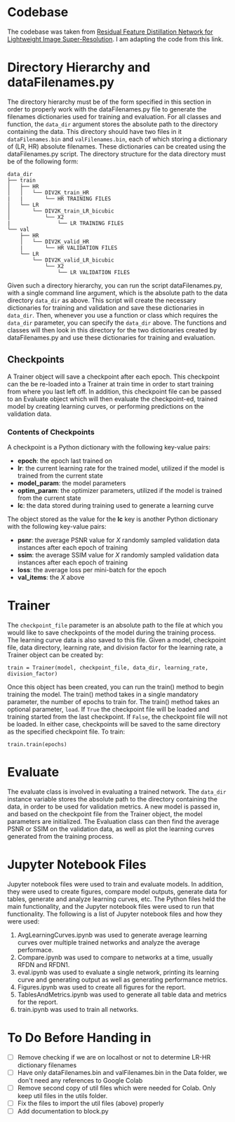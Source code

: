 # Codebase
The codebase was taken from [Residual Feature Distillation Network for Lightweight Image Super-Resolution](https://github.com/njulj/RFDN).
I am adapting the code from this link.

# Directory Hierarchy and dataFilenames.py
The directory hierarchy must be of the form specified in this section in order
to properly work with the dataFilenames.py file to generate the filenames
dictionaries used for training and evaluation. For all classes and function,
the `data_dir` argument stores the absolute path to the directory
containing the data. This directory should have two files
in it `dataFilenames.bin` and `valFilenames.bin`, each of which storing
a dictionary of (LR, HR) absolute filenames. These dictionaries can
be created using the dataFilenames.py script. The directory
structure for the data directory must be of the following form:

```
data_dir
├── train
│   ├── HR
│   │   └── DIV2K_train_HR
|   |       └── HR TRAINING FILES
│   └── LR
│       └── DIV2K_train_LR_bicubic
│           └── X2
|               └── LR TRAINING FILES
└── val
    ├── HR
    │   └── DIV2K_valid_HR
    |       └── HR VALIDATION FILES
    └── LR
        └── DIV2K_valid_LR_bicubic
            └── X2
                └── LR VALIDATION FILES
```

Given such a directory hierarchy, you can run the script dataFilenames.py, with
a single command line argument, which is the absolute path to the data
directory `data_dir` as above. This script will create the necessary dictionaries
for training and validation and save these dictionaries in `data_dir`. Then,
whenever you use a function or class which requires the `data_dir` parameter,
you can specify the `data_dir` above. The functions and classes will then
look in this directory for the two dictionaries created by dataFilenames.py
and use these dictionaries for training and evaluation.

## Checkpoints
A Trainer object will save a checkpoint after each epoch. This checkpoint can
the be re-loaded into a Trainer at train time in order to start training from
where you last left off. In addition, this checkpoint file can be passed to an
Evaluate object which will then evaluate the checkpoint-ed, trained model
by creating learning curves, or performing predictions on the validation data.

### Contents of Checkpoints
A checkpoint is a Python dictionary with the following key-value pairs:
* **epoch**: the epoch last trained on
* **lr**: the current learning rate for the trained model, utilized if the
        model is trained from the current state
* **model_param**: the model parameters
* **optim_param**: the optimizer parameters, utilized if the model is trained
                    from the current state
* **lc**: the data stored during training used to generate a learning curve

The object stored as the value for the **lc** key is another Python dictionary
with the following key-value pairs:
* **psnr**: the average PSNR value for _X_ randomly sampled validation data
            instances after each epoch of training
* **ssim**: the average SSIM value for _X_ randomly sampled validation data
            instances after each epoch of training
* **loss**: the average loss per mini-batch for the epoch
* **val_items**: the _X_ above

# Trainer
The `checkpoint_file` parameter is an absolute path to the file at which you
would like to save checkpoints of the model during the training process. The
learning curve data is also saved to this file. Given a model, checkpoint file,
data directory, learning rate, and division factor for the learning rate,
a Trainer object can be created by:
```
train = Trainer(model, checkpoint_file, data_dir, learning_rate, division_factor)
```
Once this object has been created, you can run the train() method to begin
training the model. The train() method takes in a single mandatory parameter,
the number of epochs to train for. The train() method takes an optional parameter,
`load`. If `True` the checkpoint file will be loaded and training started from
the last checkpoint. If `False`, the checkpoint file will not be loaded. In
either case, checkpoints will be saved to the same directory as the specified
checkpoint file. To train:
```
train.train(epochs)
```

# Evaluate
The evaluate class is involved in evaluating a trained network. The
`data_dir` instance variable stores the absolute path to the directory containing
the data, in order to be used for validation metrics. A new model is passed in,
and based on the checkpoint file from the Trainer object, the model parameters
are initialized. The Evaluation class can then find the average PSNR or SSIM on
the validation data, as well as plot the learning curves generated from the
training process.

# Jupyter Notebook Files
Jupyter notebook files were used to train and evaluate models. In addition, they
were used to create figures, compare model outputs, generate data for tables,
generate and analyze learning curves, etc. The Python files held the main
functionality, and the Jupyter notebook files were used to run that functionality.
The following is a list of Jupyter notebook files and how they were used:
1. AvgLearningCurves.ipynb was used to generate average learning curves over
multiple trained networks and analyze the average performace.
2. Compare.ipynb was used to compare to networks at a time, usually RFDN and RFDN1.
3. eval.ipynb was used to evaluate a single network, printing its learning curve
and generating output as well as generating performance metrics.
4. Figures.ipynb was used to create all figures for the report.
5. TablesAndMetrics.ipynb was used to generate all table data and metrics for
the report.
6. train.ipynb was used to train all networks.

# To Do Before Handing in
- [ ] Remove checking if we are on localhost or not to determine LR-HR dictionary filenames
- [ ] Have only dataFilenames.bin and valFilenames.bin in the Data folder, we don't
need any references to Google Colab
- [ ] Remove second copy of util files which were needed for Colab. Only keep util
files in the utils folder.
- [ ] Fix the files to import the util files (above) properly
- [ ] Add documentation to block.py